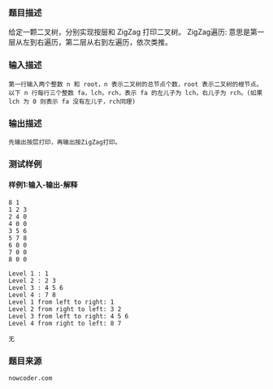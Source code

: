 ### 题目描述

给定一颗二叉树，分别实现按层和 ZigZag 打印二叉树。
ZigZag遍历: 意思是第一层从左到右遍历，第二层从右到左遍历，依次类推。


### 输入描述

```
第一行输入两个整数 n 和 root，n 表示二叉树的总节点个数，root 表示二叉树的根节点。
以下 n 行每行三个整数 fa，lch，rch，表示 fa 的左儿子为 lch，右儿子为 rch。(如果 lch 为 0 则表示 fa 没有左儿子，rch同理)
```
### 输出描述

```
先输出按层打印，再输出按ZigZag打印。
```

### 测试样例
#### 样例1:输入-输出-解释

```
8 1
1 2 3
2 4 0
4 0 0
3 5 6
5 7 8
6 0 0
7 0 0
8 0 0
```
```
Level 1 : 1
Level 2 : 2 3
Level 3 : 4 5 6
Level 4 : 7 8
Level 1 from left to right: 1
Level 2 from right to left: 3 2
Level 3 from left to right: 4 5 6
Level 4 from right to left: 8 7
```
```
无
```

### 题目来源  
`nowcoder.com`